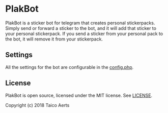 # PlakBot
PlakBot is a sticker bot for telegram that creates personal stickerpacks.
Simply send or forward a sticker to the bot, and it will add that sticker to your personal stickerpack.
If you send a sticker from your personal pack to the bot, it will remove it from your stickerpack.

## Settings
All the settings for the bot are configurable in the [config.php](config.php).

## License
PlakBot is open source, licensed under the MIT license. See [LICENSE](LICENSE).

Copyright (c) 2018 Taico Aerts
